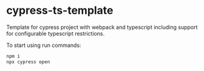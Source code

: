 # cypress-ts-template

Template for cypress project with webpack and typescript including support for configurable typescript restrictions.

To start using run commands:

```bash
npm i
npx cypress open
```

